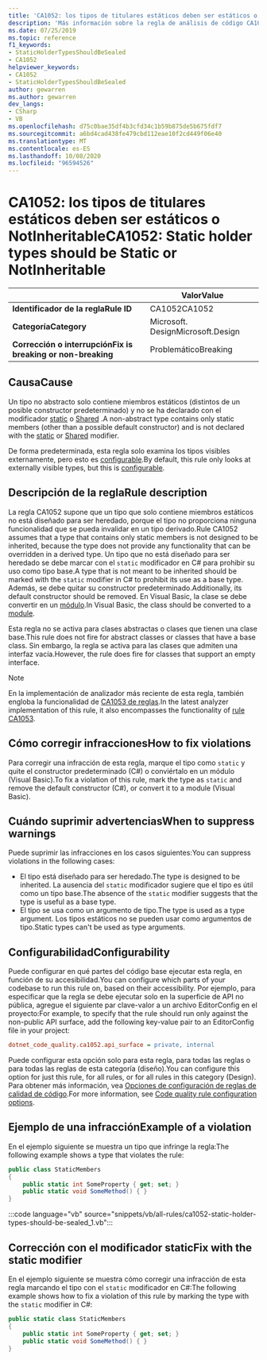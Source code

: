 ```yaml
---
title: 'CA1052: los tipos de titulares estáticos deben ser estáticos o NotInheritable (análisis de código)'
description: 'Más información sobre la regla de análisis de código CA1052: los tipos de titulares estáticos deben ser estáticos o NotInheritable'
ms.date: 07/25/2019
ms.topic: reference
f1_keywords:
- StaticHolderTypesShouldBeSealed
- CA1052
helpviewer_keywords:
- CA1052
- StaticHolderTypesShouldBeSealed
author: gewarren
ms.author: gewarren
dev_langs:
- CSharp
- VB
ms.openlocfilehash: d75c0bae35df4b3cfd34c1b59b875de5b675fdf7
ms.sourcegitcommit: a6bd4cad438fe479cbd112eae10f2cd449f06e40
ms.translationtype: MT
ms.contentlocale: es-ES
ms.lasthandoff: 10/08/2020
ms.locfileid: "96594526"
---
```

# <a name="ca1052-static-holder-types-should-be-static-or-notinheritable"></a><span data-ttu-id="5fa20-103">CA1052: los tipos de titulares estáticos deben ser estáticos o NotInheritable</span><span class="sxs-lookup"><span data-stu-id="5fa20-103">CA1052: Static holder types should be Static or NotInheritable</span></span>

| | <span data-ttu-id="5fa20-104">Valor</span><span class="sxs-lookup"><span data-stu-id="5fa20-104">Value</span></span> |
|-|-|
| <span data-ttu-id="5fa20-105">**Identificador de la regla**</span><span class="sxs-lookup"><span data-stu-id="5fa20-105">**Rule ID**</span></span> |<span data-ttu-id="5fa20-106">CA1052</span><span class="sxs-lookup"><span data-stu-id="5fa20-106">CA1052</span></span>|
| <span data-ttu-id="5fa20-107">**Categoría**</span><span class="sxs-lookup"><span data-stu-id="5fa20-107">**Category**</span></span> |<span data-ttu-id="5fa20-108">Microsoft. Design</span><span class="sxs-lookup"><span data-stu-id="5fa20-108">Microsoft.Design</span></span>|
| <span data-ttu-id="5fa20-109">**Corrección o interrupción**</span><span class="sxs-lookup"><span data-stu-id="5fa20-109">**Fix is breaking or non-breaking**</span></span> |<span data-ttu-id="5fa20-110">Problemático</span><span class="sxs-lookup"><span data-stu-id="5fa20-110">Breaking</span></span>|

## <a name="cause"></a><span data-ttu-id="5fa20-111">Causa</span><span class="sxs-lookup"><span data-stu-id="5fa20-111">Cause</span></span>

<span data-ttu-id="5fa20-112">Un tipo no abstracto solo contiene miembros estáticos (distintos de un posible constructor predeterminado) y no se ha declarado con el modificador [static](../../../csharp/language-reference/keywords/static.md) o [Shared](../../../visual-basic/language-reference/modifiers/shared.md) .</span><span class="sxs-lookup"><span data-stu-id="5fa20-112">A non-abstract type contains only static members (other than a possible default constructor) and is not declared with the [static](../../../csharp/language-reference/keywords/static.md) or [Shared](../../../visual-basic/language-reference/modifiers/shared.md) modifier.</span></span>

<span data-ttu-id="5fa20-113">De forma predeterminada, esta regla solo examina los tipos visibles externamente, pero esto es [configurable](#configurability).</span><span class="sxs-lookup"><span data-stu-id="5fa20-113">By default, this rule only looks at externally visible types, but this is [configurable](#configurability).</span></span>

## <a name="rule-description"></a><span data-ttu-id="5fa20-114">Descripción de la regla</span><span class="sxs-lookup"><span data-stu-id="5fa20-114">Rule description</span></span>

<span data-ttu-id="5fa20-115">La regla CA1052 supone que un tipo que solo contiene miembros estáticos no está diseñado para ser heredado, porque el tipo no proporciona ninguna funcionalidad que se pueda invalidar en un tipo derivado.</span><span class="sxs-lookup"><span data-stu-id="5fa20-115">Rule CA1052 assumes that a type that contains only static members is not designed to be inherited, because the type does not provide any functionality that can be overridden in a derived type.</span></span> <span data-ttu-id="5fa20-116">Un tipo que no está diseñado para ser heredado se debe marcar con el `static` modificador en C# para prohibir su uso como tipo base.</span><span class="sxs-lookup"><span data-stu-id="5fa20-116">A type that is not meant to be inherited should be marked with the `static` modifier in C# to prohibit its use as a base type.</span></span> <span data-ttu-id="5fa20-117">Además, se debe quitar su constructor predeterminado.</span><span class="sxs-lookup"><span data-stu-id="5fa20-117">Additionally, its default constructor should be removed.</span></span> <span data-ttu-id="5fa20-118">En Visual Basic, la clase se debe convertir en un [módulo](../../../visual-basic/language-reference/statements/module-statement.md).</span><span class="sxs-lookup"><span data-stu-id="5fa20-118">In Visual Basic, the class should be converted to a [module](../../../visual-basic/language-reference/statements/module-statement.md).</span></span>

<span data-ttu-id="5fa20-119">Esta regla no se activa para clases abstractas o clases que tienen una clase base.</span><span class="sxs-lookup"><span data-stu-id="5fa20-119">This rule does not fire for abstract classes or classes that have a base class.</span></span> <span data-ttu-id="5fa20-120">Sin embargo, la regla se activa para las clases que admiten una interfaz vacía.</span><span class="sxs-lookup"><span data-stu-id="5fa20-120">However, the rule does fire for classes that support an empty interface.</span></span>

> [!NOTE]
> <span data-ttu-id="5fa20-121">En la implementación de analizador más reciente de esta regla, también engloba la funcionalidad de [CA1053 de reglas](ca1053.md).</span><span class="sxs-lookup"><span data-stu-id="5fa20-121">In the latest analyzer implementation of this rule, it also encompasses the functionality of [rule CA1053](ca1053.md).</span></span>

## <a name="how-to-fix-violations"></a><span data-ttu-id="5fa20-122">Cómo corregir infracciones</span><span class="sxs-lookup"><span data-stu-id="5fa20-122">How to fix violations</span></span>

<span data-ttu-id="5fa20-123">Para corregir una infracción de esta regla, marque el tipo como `static` y quite el constructor predeterminado (C#) o conviértalo en un módulo (Visual Basic).</span><span class="sxs-lookup"><span data-stu-id="5fa20-123">To fix a violation of this rule, mark the type as `static` and remove the default constructor (C#), or convert it to a module (Visual Basic).</span></span>

## <a name="when-to-suppress-warnings"></a><span data-ttu-id="5fa20-124">Cuándo suprimir advertencias</span><span class="sxs-lookup"><span data-stu-id="5fa20-124">When to suppress warnings</span></span>

<span data-ttu-id="5fa20-125">Puede suprimir las infracciones en los casos siguientes:</span><span class="sxs-lookup"><span data-stu-id="5fa20-125">You can suppress violations in the following cases:</span></span>

- <span data-ttu-id="5fa20-126">El tipo está diseñado para ser heredado.</span><span class="sxs-lookup"><span data-stu-id="5fa20-126">The type is designed to be inherited.</span></span> <span data-ttu-id="5fa20-127">La ausencia del `static` modificador sugiere que el tipo es útil como un tipo base.</span><span class="sxs-lookup"><span data-stu-id="5fa20-127">The absence of the `static` modifier suggests that the type is useful as a base type.</span></span>
- <span data-ttu-id="5fa20-128">El tipo se usa como un argumento de tipo.</span><span class="sxs-lookup"><span data-stu-id="5fa20-128">The type is used as a type argument.</span></span> <span data-ttu-id="5fa20-129">Los tipos estáticos no se pueden usar como argumentos de tipo.</span><span class="sxs-lookup"><span data-stu-id="5fa20-129">Static types can't be used as type arguments.</span></span>

## <a name="configurability"></a><span data-ttu-id="5fa20-130">Configurabilidad</span><span class="sxs-lookup"><span data-stu-id="5fa20-130">Configurability</span></span>

<span data-ttu-id="5fa20-131">Puede configurar en qué partes del código base ejecutar esta regla, en función de su accesibilidad.</span><span class="sxs-lookup"><span data-stu-id="5fa20-131">You can configure which parts of your codebase to run this rule on, based on their accessibility.</span></span> <span data-ttu-id="5fa20-132">Por ejemplo, para especificar que la regla se debe ejecutar solo en la superficie de API no pública, agregue el siguiente par clave-valor a un archivo EditorConfig en el proyecto:</span><span class="sxs-lookup"><span data-stu-id="5fa20-132">For example, to specify that the rule should run only against the non-public API surface, add the following key-value pair to an EditorConfig file in your project:</span></span>

```ini
dotnet_code_quality.ca1052.api_surface = private, internal
```

<span data-ttu-id="5fa20-133">Puede configurar esta opción solo para esta regla, para todas las reglas o para todas las reglas de esta categoría (diseño).</span><span class="sxs-lookup"><span data-stu-id="5fa20-133">You can configure this option for just this rule, for all rules, or for all rules in this category (Design).</span></span> <span data-ttu-id="5fa20-134">Para obtener más información, vea [Opciones de configuración de reglas de calidad de código](../code-quality-rule-options.md).</span><span class="sxs-lookup"><span data-stu-id="5fa20-134">For more information, see [Code quality rule configuration options](../code-quality-rule-options.md).</span></span>

## <a name="example-of-a-violation"></a><span data-ttu-id="5fa20-135">Ejemplo de una infracción</span><span class="sxs-lookup"><span data-stu-id="5fa20-135">Example of a violation</span></span>

<span data-ttu-id="5fa20-136">En el ejemplo siguiente se muestra un tipo que infringe la regla:</span><span class="sxs-lookup"><span data-stu-id="5fa20-136">The following example shows a type that violates the rule:</span></span>

```csharp
public class StaticMembers
{
    public static int SomeProperty { get; set; }
    public static void SomeMethod() { }
}
```

:::code language="vb" source="snippets/vb/all-rules/ca1052-static-holder-types-should-be-sealed_1.vb":::

## <a name="fix-with-the-static-modifier"></a><span data-ttu-id="5fa20-137">Corrección con el modificador static</span><span class="sxs-lookup"><span data-stu-id="5fa20-137">Fix with the static modifier</span></span>

<span data-ttu-id="5fa20-138">En el ejemplo siguiente se muestra cómo corregir una infracción de esta regla marcando el tipo con el `static` modificador en C#:</span><span class="sxs-lookup"><span data-stu-id="5fa20-138">The following example shows how to fix a violation of this rule by marking the type with the `static` modifier in C#:</span></span>

```csharp
public static class StaticMembers
{
    public static int SomeProperty { get; set; }
    public static void SomeMethod() { }
}
```
